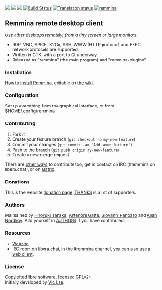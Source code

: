 [![](https://img.shields.io/liberapay/receives/Remmina.svg?logo=liberapay)](https://liberapay.com/Remmina/donate)
[![](https://img.shields.io/liberapay/patrons/remmina.svg?logo=liberapay)](https://liberapay.com/Remmina/donate)
[![](https://opencollective.com/remmina/tiers/badge.svg)](https://opencollective.com/remmina)
[![Build Status](https://gitlab.com/Remmina/Remmina/badges/master/pipeline.svg)](https://gitlab.com/Remmina/Remmina/pipelines)
[![Translation status](https://hosted.weblate.org/widgets/remmina/-/remmina/svg-badge.svg)](https://hosted.weblate.org/engage/remmina/?utm_source=widget)
[![remmina](https://snapcraft.io//remmina/badge.svg)](https://snapcraft.io/remmina)

## Remmina remote desktop client

*Use other desktops remotely, from a tiny screen or large monitors.*


* RDP, VNC, SPICE, X2Go, SSH, WWW (HTTP protocol) and EXEC network protocols are supported.
* Written in GTK, with a port to Qt underway.
* Released as "remmina" (the main program) and "remmina-plugins".

### Installation

[How to install Remmina](https://remmina.org/how-to-install-remmina/),
editable on [the wiki](https://gitlab.com/Remmina/Remmina/-/wikis/home).

### Configuration

Set up everything from the graphical interface, or from $HOME/.config/remmina

### Contributing

1. Fork it
2. Create your feature branch (`git checkout -b my-new-feature`)
3. Commit your changes (`git commit -am 'Add some feature'`)
4. Push to the branch (`git push origin my-new-feature`)
5. Create a new merge request

There are [other ways](https://gitlab.com/Remmina/Remmina/-/blob/master/CONTRIBUTING.md) to contribute too, get in contact on IRC (#remmina on libera.chat), or on [Matrix](https://riot.im/app/#/group/+remmina:matrix.org).

### Donations

This is the website [donation page](https://remmina.org/wp/donations/).
[THANKS](https://gitlab.com/Remmina/Remmina/-/blob/master/THANKS.md) is a list of supporters.

### Authors

Maintained by [Hiroyuki Tanaka](https://gitlab.com/myheroyuki), [Antenore Gatta](https://gitlab.com/antenore), [Giovanni Panozzo](https://gitlab.com/giox069) and [Allan Nordhøy](https://gitlab.com/kingu).
Add yourself in [AUTHORS](https://gitlab.com/Remmina/Remmina/-/blob/master/AUTHORS) if you have contributed.

### Resources

 * [Website](https://www.remmina.org/)
 * IRC room on libera.chat, in the #remmina channel, you can also use a [web client](https://web.libera.chat/?nick=remminer|?#remmina).

### License

Copylefted libre software, licensed [GPLv2+](https://gitlab.com/Remmina/Remmina/blob/master/COPYING). \
Initially developed by [Vic Lee](https://github.com/llyzs).
